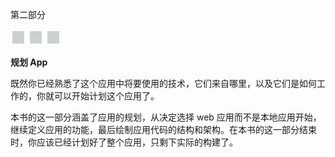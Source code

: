 第二部分

![image](img/frontdot.jpg)

**规划 App**

既然你已经熟悉了这个应用中将要使用的技术，它们来自哪里，以及它们是如何工作的，你就可以开始计划这个应用了。

本书的这一部分涵盖了应用的规划，从决定选择 web 应用而不是本地应用开始，继续定义应用的功能，最后绘制应用代码的结构和架构。在本书的这一部分结束时，你应该已经计划好了整个应用，只剩下实际的构建了。